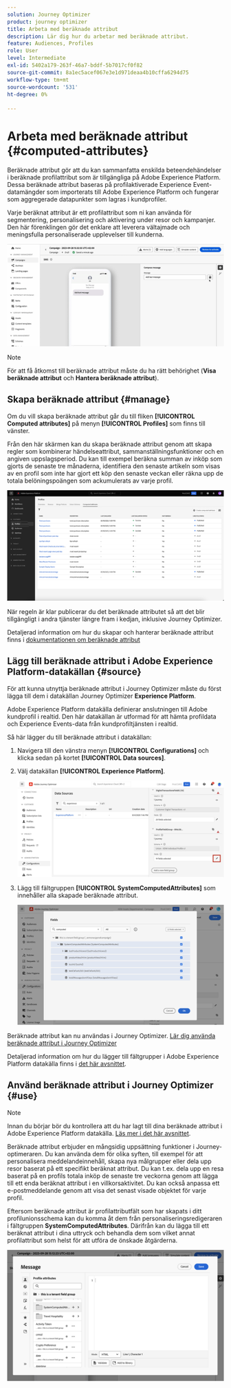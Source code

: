 ```yaml
---
solution: Journey Optimizer
product: journey optimizer
title: Arbeta med beräknade attribut
description: Lär dig hur du arbetar med beräknade attribut.
feature: Audiences, Profiles
role: User
level: Intermediate
exl-id: 5402a179-263f-46a7-bddf-5b7017cf0f82
source-git-commit: 8a1ec5acef067e3e1d971deaa4b10cffa6294d75
workflow-type: tm+mt
source-wordcount: '531'
ht-degree: 0%

---
```


# Arbeta med beräknade attribut {#computed-attributes}

Beräknade attribut gör att du kan sammanfatta enskilda beteendehändelser i beräknade profilattribut som är tillgängliga på Adobe Experience Platform. Dessa beräknade attribut baseras på profilaktiverade Experience Event-datamängder som importerats till Adobe Experience Platform och fungerar som aggregerade datapunkter som lagras i kundprofiler.

Varje beräknat attribut är ett profilattribut som ni kan använda för segmentering, personalisering och aktivering under resor och kampanjer. Den här förenklingen gör det enklare att leverera vältajmade och meningsfulla personaliserade upplevelser till kunderna.


![](../rn/assets/do-not-localize/computed-attributes.gif)


>[!NOTE]
>
>För att få åtkomst till beräknade attribut måste du ha rätt behörighet (**Visa beräknade attribut** och **Hantera beräknade attribut**).

## Skapa beräknade attribut {#manage}

Om du vill skapa beräknade attribut går du till fliken **[!UICONTROL Computed attributes]** på menyn **[!UICONTROL Profiles]** som finns till vänster.

Från den här skärmen kan du skapa beräknade attribut genom att skapa regler som kombinerar händelseattribut, sammanställningsfunktioner och en angiven uppslagsperiod. Du kan till exempel beräkna summan av inköp som gjorts de senaste tre månaderna, identifiera den senaste artikeln som visas av en profil som inte har gjort ett köp den senaste veckan eller räkna upp de totala belöningspoängen som ackumulerats av varje profil.

![](assets/computed-attributes.png)

När regeln är klar publicerar du det beräknade attributet så att det blir tillgängligt i andra tjänster längre fram i kedjan, inklusive Journey Optimizer.

Detaljerad information om hur du skapar och hanterar beräknade attribut finns i [dokumentationen om beräknade attribut](https://experienceleague.adobe.com/docs/experience-platform/profile/computed-attributes/overview.html)

## Lägg till beräknade attribut i Adobe Experience Platform-datakällan {#source}

För att kunna utnyttja beräknade attribut i Journey Optimizer måste du först lägga till dem i datakällan Journey Optimizer **Experience Platform**.

Adobe Experience Platform datakälla definierar anslutningen till Adobe kundprofil i realtid. Den här datakällan är utformad för att hämta profildata och Experience Events-data från kundprofiltjänsten i realtid.

Så här lägger du till beräknade attribut i datakällan:

1. Navigera till den vänstra menyn **[!UICONTROL Configurations]** och klicka sedan på kortet **[!UICONTROL Data sources]**.

1. Välj datakällan **[!UICONTROL Experience Platform]**.

   ![](assets/computed-attributes-add.png)

1. Lägg till fältgruppen **[!UICONTROL SystemComputedAttributes]** som innehåller alla skapade beräknade attribut.

   ![](assets/computed-attributes-fieldgroup.png)

Beräknade attribut kan nu användas i Journey Optimizer. [Lär dig använda beräknade attribut i Journey Optimizer](#use)

Detaljerad information om hur du lägger till fältgrupper i Adobe Experience Platform datakälla finns i [det här avsnittet](../datasource/adobe-experience-platform-data-source.md).

## Använd beräknade attribut i Journey Optimizer {#use}

>[!NOTE]
>
>Innan du börjar bör du kontrollera att du har lagt till dina beräknade attribut i Adobe Experience Platform datakälla. [Läs mer i det här avsnittet](#source).

Beräknade attribut erbjuder en mångsidig uppsättning funktioner i Journey-optimeraren. Du kan använda dem för olika syften, till exempel för att personalisera meddelandeinnehåll, skapa nya målgrupper eller dela upp resor baserat på ett specifikt beräknat attribut. Du kan t.ex. dela upp en resa baserat på en profils totala inköp de senaste tre veckorna genom att lägga till ett enda beräknat attribut i en villkorsaktivitet. Du kan också anpassa ett e-postmeddelande genom att visa det senast visade objektet för varje profil.

Eftersom beräknade attribut är profilattributfält som har skapats i ditt profilunionsschema kan du komma åt dem från personaliseringsredigeraren i fältgruppen **SystemComputedAttributes**. Därifrån kan du lägga till ett beräknat attribut i dina uttryck och behandla dem som vilket annat profilattribut som helst för att utföra de önskade åtgärderna.

![](assets/computed-attributes-ajo.png)
